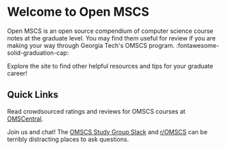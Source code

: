 # Welcome to Open MSCS

Open MSCS is an open source compendium of computer science course notes at the graduate level. You may find them useful for review if you are making your way through Georgia Tech's OMSCS program. :fontawesome-solid-graduation-cap:

Explore the site to find other helpful resources and tips for your graduate career!

## Quick Links

Read crowdsourced ratings and reviews for OMSCS courses at [OMSCentral](https://omscentral.com/courses).

Join us and chat! The [OMSCS Study Group Slack](https://omscs-study.slack.com) and [r/OMSCS](https://www.reddit.com/r/OMSCS/) can be terribly distracting places to ask questions.
